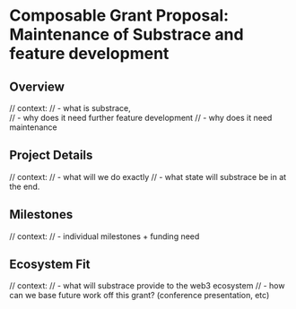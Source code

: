 # Composable Grant Proposal: Maintenance of Substrace and feature development

## Overview
// context: 
//  - what is substrace,       
//  - why does it need further feature development
//  - why does it need maintenance

## Project Details
// context:
//  - what will we do exactly
//  - what state will substrace be in at the end.

## Milestones
// context:
//  - individual milestones + funding need

## Ecosystem Fit
// context:
//  - what will substrace provide to the web3 ecosystem
//  - how can we base future work off this grant? (conference presentation, etc)